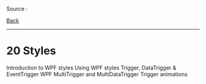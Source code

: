 
Source :

[Back](../readme.md)

---

# 20 Styles

Introduction to WPF styles
Using WPF styles
Trigger, DataTrigger & EventTrigger
WPF MultiTrigger and MultiDataTrigger
Trigger animations
